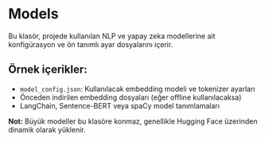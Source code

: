 # Models

Bu klasör, projede kullanılan NLP ve yapay zeka modellerine ait konfigürasyon ve ön tanımlı ayar dosyalarını içerir.

## Örnek içerikler:
- `model_config.json`: Kullanılacak embedding modeli ve tokenizer ayarları
- Önceden indirilen embedding dosyaları (eğer offline kullanılacaksa)
- LangChain, Sentence-BERT veya spaCy model tanımlamaları

**Not:** Büyük modeller bu klasöre konmaz, genellikle Hugging Face üzerinden dinamik olarak yüklenir.
